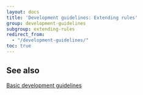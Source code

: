 ```yaml
---
layout: docs
title: 'Development guidelines: Extending rules'
group: development-guidelines
subgroup: extending-rules
redirect_from:
  - "/development-guidelines/"
toc: true
---
```


## See also

[Basic development guidelines](/development-guidelines/overview/#Basic-guidelines)
